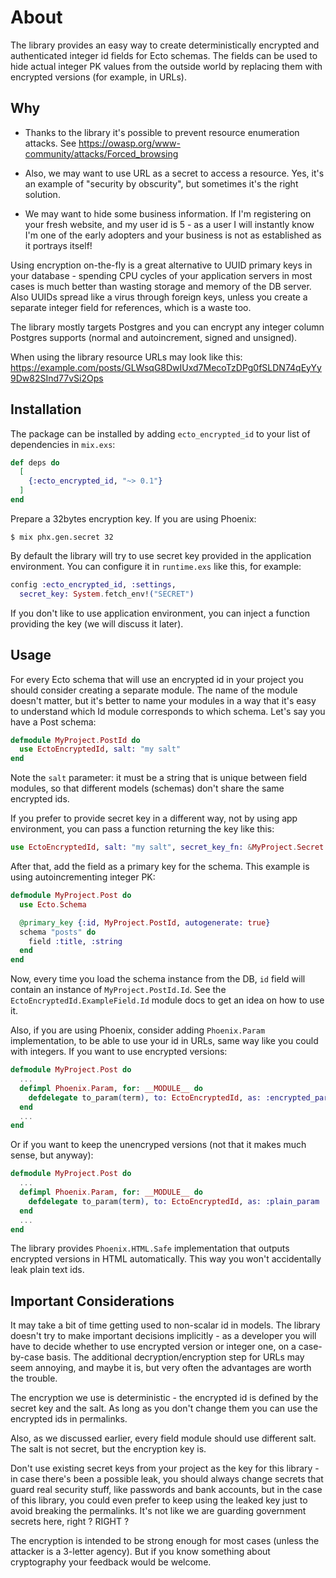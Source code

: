 # About

The library provides an easy way to create deterministically encrypted 
and authenticated integer id fields for Ecto schemas. The fields can be 
used to hide actual integer PK values from the outside world by replacing
them with encrypted versions (for example, in URLs).


## Why

* Thanks to the library it's possible to prevent resource enumeration
attacks. See https://owasp.org/www-community/attacks/Forced_browsing

* Also, we may want to use URL as a secret to access a resource.
Yes, it's an example of "security by obscurity", but sometimes it's the
right solution.

* We may want to hide some business information. If I'm registering on 
your fresh website, and my user id is 5 - as a user I will instantly know
I'm one of the early adopters and your business is not as established
as it portrays itself!

Using encryption on-the-fly is a great alternative to UUID primary keys 
in your database - spending CPU cycles of your application servers in most 
cases is much better than wasting storage and memory of the DB server. 
Also UUIDs spread like a virus through foreign keys, unless you create
a separate integer field for references, which is a waste too.

The library mostly targets Postgres and you can encrypt any integer 
column Postgres supports (normal and autoincrement, signed and unsigned).

When using the library resource URLs may look like this:
https://example.com/posts/GLWsqG8DwIUxd7MecoTzDPg0fSLDN74qEyYy9Dw82SInd77vSi2Ops


## Installation

The package can be installed by adding `ecto_encrypted_id` to your list of
dependencies in `mix.exs`:

```elixir
def deps do
  [
    {:ecto_encrypted_id, "~> 0.1"}
  ]
end
```
Prepare a 32bytes encryption key. If you are using Phoenix:
```shell
$ mix phx.gen.secret 32

```
By default the library will try to use secret key provided in the application
environment. You can configure it in `runtime.exs` like this, for example:
```elixir
config :ecto_encrypted_id, :settings,
  secret_key: System.fetch_env!("SECRET")
```
If you don't like to use application environment, you can inject a function
providing the key (we will discuss it later).


## Usage

For every Ecto schema that will use an encrypted id in your project you should 
consider creating a separate module. The name of the module doesn't matter, but
it's better to name your modules in a way that it's easy to understand which Id module 
corresponds to which schema. Let's say you have a Post schema:
```elixir
defmodule MyProject.PostId do
  use EctoEncryptedId, salt: "my salt"
end
```
Note the `salt` parameter: it must be a string that is unique between field modules,
so that different models (schemas) don't share the same encrypted ids.

If you prefer to provide secret key in a different way, not by using app 
environment, you can pass a function returning the key like this:
```elixir
use EctoEncryptedId, salt: "my salt", secret_key_fn: &MyProject.Secret.key/0
```

After that, add the field as a primary key for the schema. This example
is using autoincrementing integer PK:
```elixir
defmodule MyProject.Post do
  use Ecto.Schema

  @primary_key {:id, MyProject.PostId, autogenerate: true}
  schema "posts" do
    field :title, :string
  end
end
```
Now, every time you load the schema instance from the DB, `id` field
will contain an instance of `MyProject.PostId.Id`. See the 
`EctoEncryptedId.ExampleField.Id` module docs to get an idea on how to use it.

Also, if you are using Phoenix, consider adding `Phoenix.Param` implementation,
to be able to use your id in URLs, same way like you could with integers.
If you want to use encrypted versions:
```elixir
defmodule MyProject.Post do
  ...
  defimpl Phoenix.Param, for: __MODULE__ do
    defdelegate to_param(term), to: EctoEncryptedId, as: :encrypted_param
  end
  ...
end
```
Or if you want to keep the unencryped versions (not that it makes much sense,
but anyway):
```elixir
defmodule MyProject.Post do
  ...
  defimpl Phoenix.Param, for: __MODULE__ do
    defdelegate to_param(term), to: EctoEncryptedId, as: :plain_param
  end
  ...
end
```
The library provides `Phoenix.HTML.Safe` implementation that outputs encrypted 
versions in HTML automatically. This way you won't accidentally leak plain text
ids.


## Important Considerations

It may take a bit of time getting used to non-scalar id in models. The library
doesn't try to make important decisions implicitly - as a developer you will
have to decide whether to use encrypted version or integer one, on a case-by-case
basis. The additional decryption/encryption step for URLs may seem annoying,
and maybe it is, but very often the advantages are worth the trouble.

The encryption we use is deterministic - the encrypted id is defined by the secret
key and the salt. As long as you don't change them you can use the encrypted ids in
permalinks.

Also, as we discussed earlier, every field module should use different salt. The salt
is not secret, but the encryption key is.

Don't use existing secret keys from your project as the key for this library -
in case there's been a possible leak, you should always change secrets that guard
real security stuff, like passwords and bank accounts, but in the case of this 
library, you could even prefer to keep using the leaked key just to avoid breaking
the permalinks. It's not like we are guarding government secrets here, right ? RIGHT ?

The encryption is intended to be strong enough for most cases (unless the attacker
is a 3-letter agency). But if you know something about cryptography your feedback
would be welcome.
